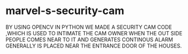 # marvel-s-security-cam
BY USING OPENCV IN PYTHON WE MADE A SECURITY CAM CODE ,WHICH IS USED TO INTIMATE THE CAM OWNER WHEN THE OUT SIDE PEOPLE COMES NEAR TO IT AND GENERATES CONTINOUS ALARM GENERALLY IS PLACED NEAR THE ENTRANCE DOOR OF THE HOUSES.
